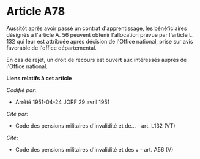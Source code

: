 # Article A78

Aussitôt après avoir passé un contrat d'apprentissage, les bénéficiaires désignés à l'article A. 56 peuvent obtenir
l'allocation prévue par l'article L. 132 qui leur est attribuée après décision de l'Office national, prise sur avis favorable
de l'office départemental.

En cas de rejet, un droit de recours est ouvert aux intéressés auprès de l'Office national.

**Liens relatifs à cet article**

_Codifié par_:

  - Arrêté 1951-04-24 JORF 29 avril 1951

_Cité par_:

  - Code des pensions militaires d'invalidité et de... - art. L132 (VT)

_Cite_:

  - Code des pensions militaires d'invalidité et des v - art. A56 (V)
